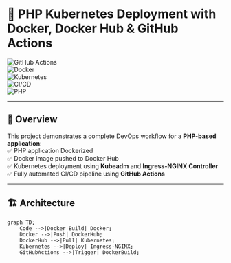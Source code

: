 # 🚀 PHP Kubernetes Deployment with Docker, Docker Hub & GitHub Actions

![GitHub Actions](https://img.shields.io/github/actions/workflow/status/your-repo/ci-cd-pipeline.yml?branch=main)  
![Docker](https://img.shields.io/badge/Docker-🛳️-blue)  
![Kubernetes](https://img.shields.io/badge/Kubernetes-☸️-blue)  
![CI/CD](https://img.shields.io/badge/CI%2FCD-GitHub%20Actions-%231877F2)  
![PHP](https://img.shields.io/badge/PHP-%23777BB4)  

---

## 🌟 Overview  
This project demonstrates a complete DevOps workflow for a **PHP-based application**:  
✅ PHP application Dockerized  
✅ Docker image pushed to Docker Hub  
✅ Kubernetes deployment using **Kubeadm** and **Ingress-NGINX Controller**  
✅ Fully automated CI/CD pipeline using **GitHub Actions**  

---

## 🏗️ Architecture  
```mermaid
graph TD;
    Code -->|Docker Build| Docker;
    Docker -->|Push| DockerHub;
    DockerHub -->|Pull| Kubernetes;
    Kubernetes -->|Deploy| Ingress-NGINX;
    GitHubActions -->|Trigger| DockerBuild;
